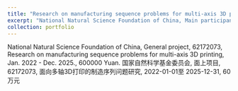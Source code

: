 ```yaml
---
title: "Research on manufacturing sequence problems for multi-axis 3D printing"
excerpt: "National Natural Science Foundation of China, Main participant."
collection: portfolio
---
```


National Natural Science Foundation of China, General project, 62172073, Research on manufacturing sequence problems for multi-axis 3D printing, Jan. 2022 - Dec. 2025., 600000 Yuan. 
国家自然科学基金委员会, 面上项目, 62172073, 面向多轴3D打印的制造序列问题研究, 2022-01-01至 2025-12-31, 60万元
